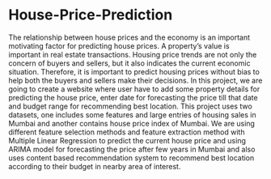 # House-Price-Prediction



The relationship between house prices and the economy is an important motivating factor for 
predicting house prices. A property’s value is important in real estate transactions. 
Housing price trends are not only the concern of buyers and sellers, but it also indicates 
the current economic situation. Therefore, it is important to predict housing prices without
bias to help both the buyers and sellers make their decisions. In this project, we are going 
to create a website where user have to add some property details for predicting the house price, 
enter date for forecasting the price till that date and budget range for recommending best location.
This project uses two datasets, one includes some features and large entries of housing sales 
in Mumbai and another contains house price index of Mumbai. We are using different feature 
selection methods and feature extraction method with Multiple Linear Regression to predict 
the current house price and using ARIMA model for forecasting the price after few years in 
Mumbai and also uses content based recommendation system to recommend best location according 
to their budget in nearby area of interest.
